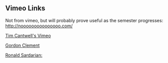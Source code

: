 ## Vimeo Links

Not from vimeo, but will probably prove useful as the semester progresses:  
http://nooooooooooooooo.com/

[Tim Cantwell's Vimeo](https://vimeo.com/user20463132/videos)

[Gordon Clement](https://vimeo.com/user9467556)

[Ronald Sardarian:](https://vimeo.com/user17630005)
